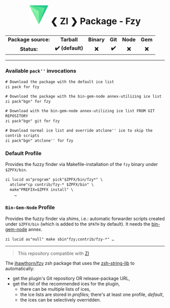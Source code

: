 <h1 align="center">
  <a href="https://github.com/z-shell/zi">
  <p><img src="https://github.com/z-shell/zi/raw/main/docs/images/logo.svg" alt="Logo" width="60px" height="60px" /></a>
  ❮ ZI ❯ Package - Fzy </p>
</h1>
<h3 align="center">
<table>
    <tr>
        <td><b>Package source:</b></td>
        <td>Tarball</td>
        <td>Binary</td>
        <td>Git</td>
        <td>Node</td>
        <td>Gem</td>
    </tr>
    <tr>
        <td><b>Status:</b></td>
        <td>✔️ (default)</td>
        <td>❌</td>
        <td>✔️</td>
        <td>❌</td>
        <td>❌</td>
    </tr>
</table></h3><hr />

### Available `pack''` invocations

```shell
# Download the package with the default ice list
zi pack for fzy
```

```shell
# Download the package with the bin-gem-node annex-utilizing ice list
zi pack"bgn" for fzy
```

```shell
# Download with the bin-gem-node annex-utilizing ice list FROM GIT REPOSITORY
zi pack"bgn" git for fzy
```

```shell
# Download normal ice list and override atclone'' ice to skip the contrib scripts
zi pack"bgn" atclone'' for fzy
```

### Default Profile

Provides the fuzzy finder via Makefile-installation of the `fzy` binary under `$ZPFX/bin`.

```shell
zi lucid as"program" pick"$ZPFX/bin/fzy*" \
  atclone"cp contrib/fzy-* $ZPFX/bin" \
  make"PREFIX=$ZPFX install" \
    …
```

### `Bin-Gem-Node` Profile

Provides the fuzzy finder via _shims_, i.e.: automatic forwarder scripts created under `$ZPFX/bin` (which is added to the `$PATH` by default).
It needs the [bin-gem-node](https://github.com/z-shell/z-a-bin-gem-node) annex.

```shell
zi lucid as"null" make sbin"fzy;contrib/fzy-*" …
```

---

> This repository compatible with [ZI](https://github.com/z-shell/zi)

The [jhawthorn/fzy](https://github.com/jhawthorn/fzy) zsh package that uses the [zsh-string-lib](https://github.com/z-shell/zsh-string-lib) to automatically:

- get the plugin's Git repository OR release-package URL,
- get the list of the recommended ices for the plugin,
  - there can be multiple lists of ices,
  - the ice lists are stored in _profiles_; there's at least one profile, _default_,
  - the ices can be selectively overridden.
